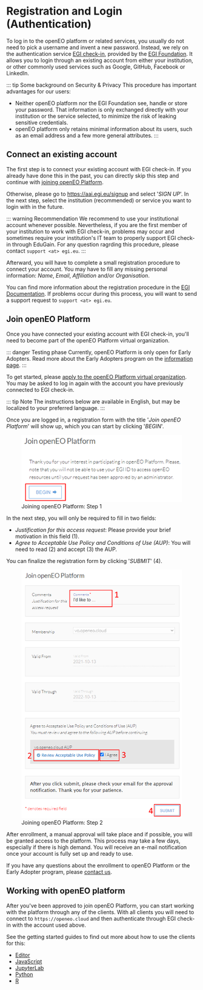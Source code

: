 # Registration and Login (Authentication)

To log in to the openEO platform or related services,
you usually do not need to pick a username and invent a new password. 
Instead, we rely on the authentication service [EGI check-in](https://www.egi.eu/services/check-in/),
provided by the [EGI Foundation](https://egi.eu). 
It allows you to login through an existing account from either your institution,
or other commonly used services such as Google, GitHub, Facebook or LinkedIn.

::: tip Some background on Security & Privacy
This procedure has important advantages for our users:

- Neither openEO platform nor the EGI Foundation see, handle or store your password.
  That information is only exchanged directly with your institution or the service selected, 
  to minimize the risk of leaking sensitive credentials.
- openEO platform only retains minimal information about its users,
  such as an email address and a few more general attributes.
:::

## Connect an existing account

The first step is to connect your existing account with EGI check-in.
If you already have done this in the past, you can directly skip this step and 
continue with [joining openEO Platform](#join-openeo-platform).

Otherwise, please go to <https://aai.egi.eu/signup> and select '*SIGN UP*'.
In the next step, select the institution (recommended) or service you want to login with in the future.

::: warning Recommendation
We recommend to use your institutional account whenever possible.
Nevertheless, if you are the first member of your institution to work with EGI check-in, 
problems may occur and sometimes require your institution's IT team to properly
support EGI check-in through EduGain. For any question ragrding this procedure,
please contact `support <at> egi.eu`.
:::

Afterward, you will have to complete a small registration procedure to connect your account.
You may have to fill any missing personal information: *Name*, *Email*, *Affiliation* and/or *Organisation*.

You can find more information about the registration procedure in the [EGI Documentation](https://docs.egi.eu/users/check-in/signup/).
If problems occur during this process, you will want to send a support request to `support <at> egi.eu`.

## Join openEO Platform

Once you have connected your existing account with EGI check-in, you'll need to
become part of the openEO Platform virtual organization.

::: danger Testing phase
Currently, openEO Platform is only open for Early Adopters.
Read more about the Early Adopters program on the [information page](https://openeo.cloud/early-adopters/).
:::

To get started, please [apply to the openEO Platform virtual organization](https://aai.egi.eu/registry/co_petitions/start/coef:327).
You may be asked to log in again with the account you have previously connected to EGI check-in.

::: tip Note
The instructions below are available in English, but may be localized to your preferred language.
:::

Once you are logged in, a registration form with the title '*Join openEO Platform*' will show up,
which you can start by clicking '*BEGIN*'.

<figure>
    <img src="./join1.png" alt="Join openEO Platform - Step 1">
    <figcaption>Joining openEO Platform: Step 1</figcaption>
</figure>

In the next step, you will only be required to fill in two fields:
- *Justification for this access request*: Please provide your brief motivation in this field (1).
- *Agree to Acceptable Use Policy and Conditions of Use (AUP)*: You will need to read (2) and accept (3) the AUP.

You can finalize the registration form by clicking '*SUBMIT*' (4).

<figure>
    <img src="./join2.png" alt="Join openEO Platform - Step 2">
    <figcaption>Joining openEO Platform: Step 2</figcaption>
</figure>

After enrollment, a manual approval will take place and if possible, you will be granted access to the platform.
This process may take a few days, especially if there is high demand.
You will receive an e-mail notification once your account is fully set up and ready to use. 

If you have any questions about the enrollment to openEO Platform or the Early Adopter program,
please [contact us](https://openeo.cloud/contact/).

## Working with openEO platform

After you've been approved to join openEO Platform, you can start working with
the platform through any of the clients. With all clients you will need to connect to
`https://openeo.cloud` and then authenticate through EGI check-in with the 
account used above.

See the getting started guides to find out more about how to use the clients for this:

* [Editor](../getting-started/editor/index.md)
* [JavaScript](../getting-started/javascript/index.md#authentication)
* [JupyterLab](../getting-started/jupyterlab/index.md)
* [Python](../getting-started/python/index.md#authentication)
* [R](../getting-started/r/index.md#authentication)

 